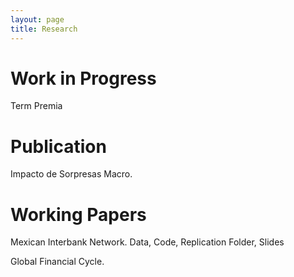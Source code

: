 ```yaml
---
layout: page
title: Research
---
```


# Work in Progress

Term Premia

# Publication

Impacto de Sorpresas Macro.

# Working Papers

Mexican Interbank Network.
Data, Code, Replication Folder, Slides

Global Financial Cycle.
